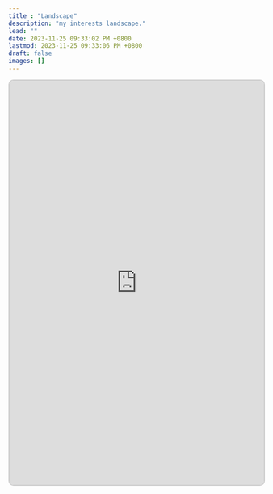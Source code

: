 ```yaml
---
title : "Landscape"
description: "my interests landscape."
lead: ""
date: 2023-11-25 09:33:02 PM +0800
lastmod: 2023-11-25 09:33:06 PM +0800
draft: false
images: []
---
```


<!--<iframe-->
  <!--src="https://9exvjgq3o1920m.embednotionpage.com/landscape-4d2884a4c54642948e5a8f1b944916b1"-->
  <!--style="width: 100%; height: 500px; border: none !important; padding: 0;"-->
<!--</iframe>-->

<iframe src="https://v2-embednotion.com/landscape-4d2884a4c54642948e5a8f1b944916b1?pvs=4"></iframe>  

<style>  
    iframe { 
        width: 100%; 
        height: 800px; 
        border: 2px solid #ccc; 
        border-radius: 10px; 
        padding: none; 
    }  
</style>
